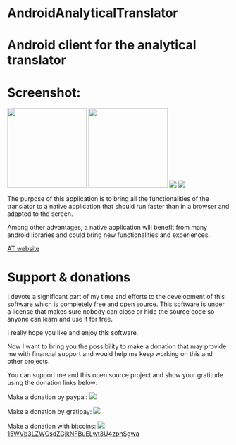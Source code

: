 # AndroidAnalyticalTranslator
Android client for the analytical translator
============================================

Screenshot:
===========

<img src="https://github.com/Swati4star/AndroidAnalyticalTranslator/blob/master/screenshot/translated.png" width="180">
<img src="https://github.com/Swati4star/AndroidAnalyticalTranslator/blob/master/screenshot/alerts.png" width="180">

<a href="https://f-droid.org/repository/browse/?fdid=com.example.root.analyticaltranslator">
<img src=http://lingoworld.eu/at//public/images/fdroid.png></a> 

<a href="https://fossdroid.com/a/analytical-translator.html">
<img src=http://lingoworld.eu/at/public/images/getitonfossdroid.png></a> 

The purpose of this application is to bring all the functionalities of the translator to a native application that should run faster than in a browser and adapted to the screen.

Among other advantages, a native application will benefit from many android libraries and could bring new functionalities and experiences.

<a href="http://analyticaltranslator.info">AT website</a>


Support & donations 
===================

I devote a significant part of my time and efforts to the development of this software which is completely free and open source. This software is under a license that makes sure nobody can close or hide the source code so anyone can learn and use it for free.

I really hope you like and enjoy this software.

Now I want to bring you the possibility to make a donation that may provide me with financial support and would help me keep working on this and other projects.

You can support me and this open source project and show your gratitude using the donation links below:

Make a donation by paypal:
<a href="http://lingoworld.eu/websites/donations/donate.php"><img src="http://lingoworld.eu/lingoworld/donations/paypalbutton.png"></a>

Make a donation by gratipay:
<a href="https://gratipay.com/xpheres"><img src="http://lingoworld.eu/lingoworld/donations/gratipay.png"></a>

Make a donation with bitcoins:
 <a href="http://lingoworld.eu/websites/donations/bitaddressqr.png">
 <img src="http://lingoworld.eu/websites/donations/bitaddressqr78.png">
  15WVb3LZWCsdZGjkNFBuELwt3U4zpnSgwa</a>
